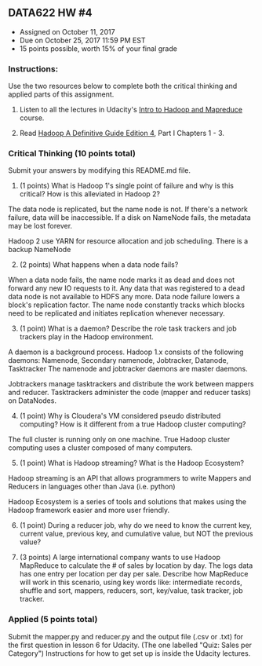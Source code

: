 ## DATA622 HW #4
- Assigned on October 11, 2017
- Due on October 25, 2017 11:59 PM EST
- 15 points possible, worth 15% of your final grade

### Instructions:

Use the two resources below to complete both the critical thinking and applied parts of this assignment.

1. Listen to all the lectures in Udacity's [Intro to Hadoop and Mapreduce](https://www.udacity.com/course/intro-to-hadoop-and-mapreduce--ud617) course.  

2. Read [Hadoop A Definitive Guide Edition 4]( http://javaarm.com/file/apache/Hadoop/books/Hadoop-The.Definitive.Guide_4.edition_a_Tom.White_April-2015.pdf), Part I Chapters 1 - 3.

### Critical Thinking (10 points total)

Submit your answers by modifying this README.md file.

1. (1 points) What is Hadoop 1's single point of failure and why is this critical?  How is this alleviated in Hadoop 2?

The data node is replicated, but the name node is not. If there's a network failure, data will be inaccessible. If a disk on NameNode fails, the metadata may be lost forever. 

Hadoop 2 use YARN for resource allocation and job scheduling. There is a backup NameNode

2. (2 points) What happens when a data node fails?

When a data node fails, the name node marks it as dead and does not forward any new IO requests to it. Any data that was registered to a dead data node is not available to HDFS any more. Data node failure lowers a block's replication factor. The name node constantly tracks which blocks need to be replicated and initiates replication whenever necessary.

3. (1 point) What is a daemon?  Describe the role task trackers and job trackers play in the Hadoop environment.

A daemon is a background process. Hadoop 1.x consists of the following daemons:
Namenode, Secondary namenode, Jobtracker, Datanode, Tasktracker
The namenode and jobtracker daemons are master daemons. 

Jobtrackers manage tasktrackers and distribute the work between mappers and reducer. Tasktrackers administer the code (mapper and reducer tasks) on DataNodes. 

4. (1 point) Why is Cloudera's VM considered pseudo distributed computing?  How is it different from a true Hadoop cluster computing?

The full cluster is running only on one machine. True Hadoop cluster computing uses a cluster composed of many computers. 

5. (1 point) What is Hadoop streaming? What is the Hadoop Ecosystem?

Hadoop streaming is an API that allows programmers to write Mappers and Reducers in languages other than Java (i.e. python)

Hadoop Ecosystem is a series of tools and solutions that makes using the Hadoop framework easier and more user friendly. 

6. (1 point) During a reducer job, why do we need to know the current key, current value, previous key, and cumulative value, but NOT the previous value?

7. (3 points) A large international company wants to use Hadoop MapReduce to calculate the # of sales by location by day.  The logs data has one entry per location per day per sale.  Describe how MapReduce will work in this scenario, using key words like: intermediate records, shuffle and sort, mappers, reducers, sort, key/value, task tracker, job tracker.  

### Applied (5 points total)

Submit the mapper.py and reducer.py and the output file (.csv or .txt) for the first question in lesson 6 for Udacity.  (The one labelled "Quiz: Sales per Category")  Instructions for how to get set up is inside the Udacity lectures.  

